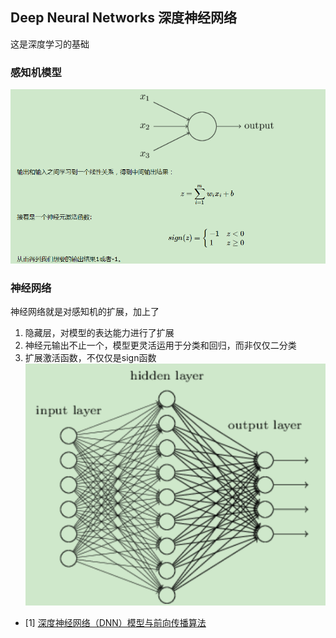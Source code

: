 ## Deep Neural Networks 深度神经网络
这是深度学习的基础

### 感知机模型
![image](https://raw.githubusercontent.com/CPS-zhangX/PhD-Study/master/images/ganzhiji.PNG)

### 神经网络
神经网络就是对感知机的扩展，加上了
1. 隐藏层，对模型的表达能力进行了扩展
2. 神经元输出不止一个，模型更灵活运用于分类和回归，而非仅仅二分类
3. 扩展激活函数，不仅仅是sign函数
![image](https://raw.githubusercontent.com/CPS-zhangX/PhD-Study/master/images/NN.PNG)

- [1] [深度神经网络（DNN）模型与前向传播算法](https://www.cnblogs.com/pinard/p/6418668.html)
